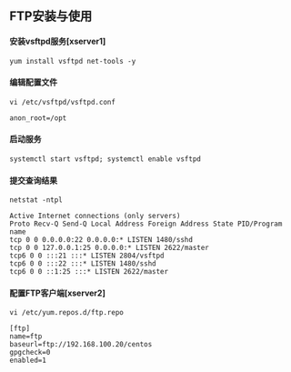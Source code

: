 ## FTP安装与使用

#### 安装vsftpd服务[xserver1]

```
yum install vsftpd net-tools -y
```

#### 编辑配置文件

```
vi /etc/vsftpd/vsftpd.conf
```

```
anon_root=/opt
```

#### 启动服务

```
systemctl start vsftpd; systemctl enable vsftpd
```

#### 提交查询结果

```
netstat -ntpl
```

```
Active Internet connections (only servers)
Proto Recv-Q Send-Q Local Address Foreign Address State PID/Program name
tcp 0 0 0.0.0.0:22 0.0.0.0:* LISTEN 1480/sshd
tcp 0 0 127.0.0.1:25 0.0.0.0:* LISTEN 2622/master
tcp6 0 0 :::21 :::* LISTEN 2804/vsftpd
tcp6 0 0 :::22 :::* LISTEN 1480/sshd
tcp6 0 0 ::1:25 :::* LISTEN 2622/master
```

#### 配置FTP客户端[xserver2]

```
vi /etc/yum.repos.d/ftp.repo
```

```
[ftp]
name=ftp
baseurl=ftp://192.168.100.20/centos
gpgcheck=0
enabled=1
```



